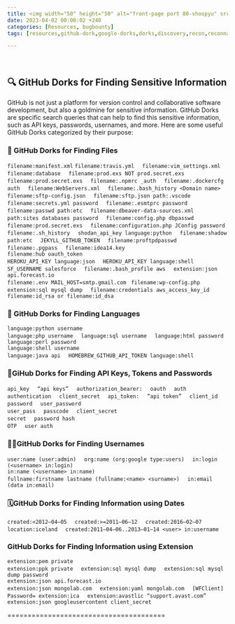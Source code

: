```yaml
---
title: <img width="50" height="50" alt="front-page port 80-shoopyu" src="https://www.springboard.com/blog/wp-content/uploads/2021/07/What-is-github-and-how-to-use-it-scaled-1536x589.jpg"> Github Dork for finding Sensitive Information
date: 2023-04-02 00:00:02 +240
categories: [Resources, bugbounty]
tags: [resources,github-dork,google-dorks,dorks,discovery,recon,reconnaissance,information-gathering] # TAG names should always be lowercase

---
```

&nbsp; &nbsp;


## 🔍 GitHub Dorks for Finding Sensitive Information

GitHub is not just a platform for version control and collaborative software development, but also a goldmine for sensitive information. GitHub Dorks are specific search queries that can help to find this sensitive information, such as API keys, passwords, usernames, and more. Here are some useful GitHub Dorks categorized by their purpose:

### 🔑 GitHub Dorks for Finding Files

`filename:manifest.xml` 
`filename:travis.yml  `
`filename:vim_settings.xml`  
`filename:database  `
`filename:prod.exs NOT prod.secret.exs  `
`filename:prod.secret.exs  `
`filename:.npmrc _auth  `
`filename:.dockercfg auth  `
`filename:WebServers.xml  `
`filename:.bash_history <Domain name>  `
`filename:sftp-config.json  `
`filename:sftp.json path:.vscode  `
`filename:secrets.yml password  `
`filename:.esmtprc password  `
`filename:passwd path:etc  `
`filename:dbeaver-data-sources.xml  `
`path:sites databases password  `
`filename:config.php dbpasswd  `
`filename:prod.secret.exs  `
`filename:configuration.php JConfig password  `
`filename:.sh_history  `
`shodan_api_key language:python  `
`filename:shadow path:etc  `
`JEKYLL_GITHUB_TOKEN  `
`filename:proftpdpasswd  `
`filename:.pgpass  `
`filename:idea14.key`  
`filename:hub oauth_token`  
`HEROKU_API_KEY language:json  `
`HEROKU_API_KEY language:shell  `
`SF_USERNAME salesforce  `
`filename:.bash_profile aws  `
`extension:json api.forecast.io`  
`filename:.env MAIL_HOST=smtp.gmail.com ` 
`filename:wp-config.php  `
`extension:sql mysql dump  `
`filename:credentials aws_access_key_id`  
`filename:id_rsa or filename:id_dsa`

### 🧧 GitHub Dorks for Finding Languages

`language:python username`  
`language:php username  `
`language:sql username  `
`language:html password  `
`language:perl password`  
`language:shell username`  
`language:java api  `
`HOMEBREW_GITHUB_API_TOKEN language:shell`

### 🔐GiHub Dorks for Finding API Keys, Tokens and Passwords

`api_key  `
`“api keys”  `
`authorization_bearer:  `
`oauth  `
`auth  `
`authentication  `
`client_secret  `
`api_token:  `
`“api token”  `
`client_id  `
`password  `
`user_password`  
`user_pass  `
`passcode  `
`client_secret`  
`secret  `
`password hash`  
`OTP  `
`user auth`

### 🧑‍🦲GitHub Dorks for Finding Usernames

`user:name (user:admin)  `
`org:name (org:google type:users)  `
`in:login (<username> in:login)`  
`in:name (<username> in:name)`  
`fullname:firstname lastname (fullname:<name> <surname>)  `
`in:email (data in:email)`

### 🗓️GitHub Dorks for Finding Information using Dates

`created:<2012–04–05  `
`created:>=2011–06–12  `
`created:2016–02–07 location:iceland  `
`created:2011–04–06..2013–01–14 <user> in:username`

### GitHub Dorks for Finding Information using Extension

`extension:pem private`  
`extension:ppk private  `
`extension:sql mysql dump  `
`extension:sql mysql dump password`  
`extension:json api.forecast.io`  
`extension:json mongolab.com  `
`extension:yaml mongolab.com  `
`[WFClient] Password= extension:ica  `
`extension:avastlic “support.avast.com”  `
`extension:json googleusercontent client_secret`


=======================================
